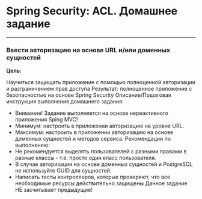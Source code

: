 #  Spring Security: ACL. Домашнее задание

---

### Ввести авторизацию на основе URL и/или доменных сущностей

**Цель:**

Научиться защищать приложение с помощью полноценной авторизации и разграничением прав доступа
Результат: полноценное приложение с безопасностью на основе Spring Security
Описание/Пошаговая инструкция выполнения домашнего задания:

- Внимание! Задание выполняется на основе нереактивного приложения Sping MVC!
- Минимум: настроить в приложении авторизацию на уровне URL.
- Максимум: настроить в приложении авторизацию на основе доменных сущностей и методов сервиса. Рекомендации по выполнению:
- Не рекомендуется выделять пользователей с разными правами в разные классы - т.е. просто один класс пользователя. 
- В случае авторизации на основе доменных сущностей и PostgreSQL не используйте GUID для сущностей.
- Написать тесты контроллеров, которые проверяют, что все необходимые ресурсы действительно защищены Данное задание НЕ засчитывает предыдущие!
